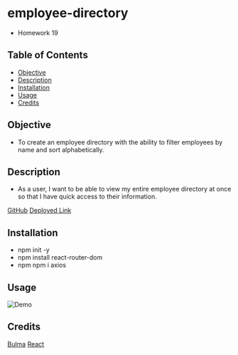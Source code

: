 # employee-directory
- Homework 19

## Table of Contents

* [Objective](#Objective)
* [Description](#Description)
* [Installation](#Installation)
* [Usage](#Usage)
* [Credits](#Credits)

 ## Objective
 
 - To create an employee directory with the ability to filter employees by name and sort alphabetically.
 
 ## Description

 - As a user, I want to be able to view my entire employee directory at once so that I have quick access to their information.
 
[GitHub](https://github.com/mbostwick1/employee-directory)
[Deployed Link](https://mbostwick1.github.io/employee-directory/)
  
## Installation

- npm init -y
- npm install react-router-dom
- npm npm i axios

 ## Usage

![Demo](demo.gif)

## Credits
[Bulma](https://bulma.io/)
[React](https://reactjs.org/)
